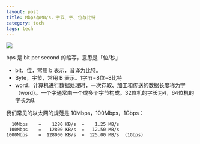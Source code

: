```yaml
---
layout: post
title: Mbps与MB/s，字节、字、位与比特
category: tech
tags: tech
---
```

![](https://cdn.kelu.org/blog/tags/linux.jpg)

bps 是 bit per second 的缩写，意思是「位/秒」

* bit，位，常用 b 表示，音译为比特。
* Byte，字节，常用 B 表示。1字节=8位=8比特
* word，计算机进行数据处理时，一次存取、加工和传送的数据长度称为字（word）。一个字通常由一个或多个字节构成。32位机的字长为4，64位机的字长为8.

我们常见的以太网的规范是 10Mbps，100Mbps，1Gbps：

	  10Mbps    =    1280 KB/s  =    1.25 MB/s
	 100Mbps    =   12800 KB/s  =   12.50 MB/s
	1000Mbps    =  128000 KB/s  =  125.00 MB/s  (1Gbps)

